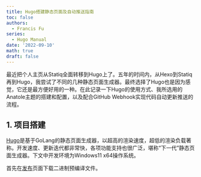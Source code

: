 ```yaml
---
title: Hugo搭建静态页面及自动推送指南
toc: false
authors:
  - Francis Fu
series:
  - Hugo Manual
date: '2022-09-10'
math: true
draft: false
---
```


最近把个人主页从Statiq全面转移到Hugo上了。五年的时间内，从Hexo到Statiq再到Hugo，我尝试了不同的几种静态页面生成器。最终选择了Hugo也是因为感觉，它还是最方便好用的一种。在此记录一下Hugo的使用方式、我所选用的Anatole主题的搭建和配置，以及配合GitHub Webhook实现代码自动更新推送的流程。

<!--more-->

## 1. 项目搭建

[Hugo](https://gohugo.io/)是基于GoLang的静态页面生成器，以超高的渲染速度，超低的渲染负载著称。开发速度、更新迭代都非常快，各项功能支持也很广泛，堪称“下一代”静态页面生成器。下文中开发环境为Windows11 x64操作系统。

首先在[发布](https://github.com/gohugoio/hugo/releases)页面下载二进制预编译文件。

